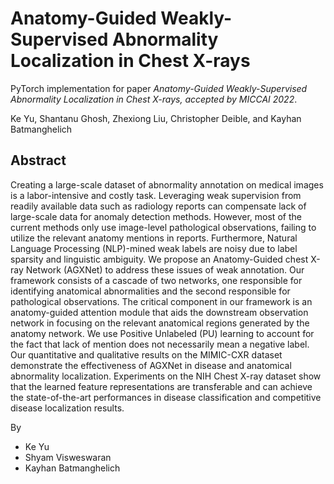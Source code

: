 # Anatomy-Guided Weakly-Supervised Abnormality Localization in Chest X-rays
PyTorch implementation for paper *Anatomy-Guided Weakly-Supervised Abnormality Localization in Chest X-rays, accepted by MICCAI 2022*.

Ke Yu, Shantanu Ghosh, Zhexiong Liu, Christopher Deible, and Kayhan Batmanghelich

## Abstract
Creating a large-scale dataset of abnormality annotation on medical images is a labor-intensive and costly task. Leveraging weak supervision from readily available data such as radiology reports can compensate lack of large-scale data for anomaly detection methods. However, most of the current methods only use image-level pathological observations, failing to utilize the relevant anatomy mentions in reports. Furthermore, Natural Language Processing (NLP)-mined weak labels are noisy due to label sparsity and linguistic ambiguity. We propose an Anatomy-Guided chest X-ray Network (AGXNet) to address these issues of weak annotation. Our framework consists of a cascade of two networks, one responsible for identifying anatomical abnormalities and the second responsible for pathological observations. The critical component in our framework is an anatomy-guided attention module that aids the downstream observation network in focusing on the relevant anatomical regions generated by the anatomy network. We use Positive Unlabeled (PU) learning to account for the fact that lack of mention does not necessarily mean a negative label. Our quantitative and qualitative results on the MIMIC-CXR dataset demonstrate the effectiveness of AGXNet in disease and anatomical abnormality localization. Experiments on the NIH Chest X-ray dataset show that the learned feature representations are transferable and can achieve the state-of-the-art performances in disease classification and competitive disease localization results.


By
* Ke Yu
* Shyam Visweswaran
* Kayhan Batmanghelich
